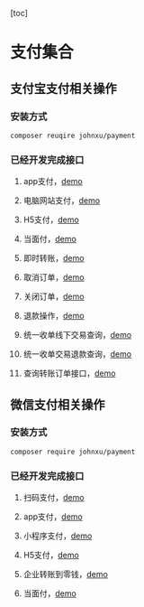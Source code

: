 [toc]

# 支付集合

## 支付宝支付相关操作

### 安装方式

```
composer reuqire johnxu/payment
```

### 已经开发完成接口

1. app支付，[demo](https://github.com/xfjpeter/payment/tree/master/demo/alipay/pay/app.php)

2. 电脑网站支付，[demo](https://github.com/xfjpeter/payment/tree/master/demo/alipay/pay/web.php)

3. H5支付，[demo](https://github.com/xfjpeter/payment/tree/master/demo/alipay/pay/wap.php)

4. 当面付，[demo](https://github.com/xfjpeter/payment/tree/master/demo/alipay/pay/face.php)

5. 即时转账，[demo](https://github.com/xfjpeter/payment/tree/master/demo/alipay/pay/app.php)

6. 取消订单，[demo](https://github.com/xfjpeter/payment/tree/master/demo/alipay/trade/cancel.php)

7. 关闭订单，[demo](https://github.com/xfjpeter/payment/tree/master/demo/alipay/trade/close.php)

8. 退款操作，[demo](https://github.com/xfjpeter/payment/tree/master/demo/alipay/trade/refund.php)

9. 统一收单线下交易查询，[demo](https://github.com/xfjpeter/payment/tree/master/demo/alipay/query/offline.php)

10. 统一收单交易退款查询，[demo](https://github.com/xfjpeter/payment/tree/master/demo/alipay/query/refund.php)

11. 查询转账订单接口，[demo](https://github.com/xfjpeter/payment/tree/master/demo/alipay/query/transfer.php)


## 微信支付相关操作

### 安装方式

```
composer require johnxu/payment
```

### 已经开发完成接口

1. 扫码支付，[demo](https://github.com/xfjpeter/payment/tree/master/demo/wxpay/pay/web.php)

2. app支付，[demo](https://github.com/xfjpeter/payment/tree/master/demo/wxpay/pay/app.php)

3. 小程序支付，[demo](https://github.com/xfjpeter/payment/tree/master/demo/wxpay/pay/mini.php)

4. H5支付，[demo](https://github.com/xfjpeter/payment/tree/master/demo/wxpay/pay/wap.php)

5. 企业转账到零钱，[demo](https://github.com/xfjpeter/payment/tree/master/demo/wxpay/pay/transfer.php)

6. 当面付，[demo](https://github.com/xfjpeter/payment/tree/master/demo/wxpay/pay/face.php)
